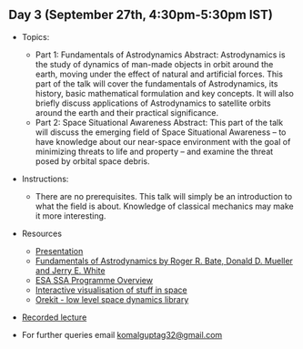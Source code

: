 ## Day 3 (September 27th, 4:30pm-5:30pm IST)
* Topics:
  * Part 1: Fundamentals of Astrodynamics
    Abstract: Astrodynamics is the study of dynamics of man-made objects in orbit around the earth, moving under the effect of natural and artificial forces. This part of the talk will cover the fundamentals of Astrodynamics, its history, basic mathematical formulation and key concepts. It will also briefly discuss applications of Astrodynamics to satellite orbits around the earth and their practical significance. 
  * Part 2: Space Situational Awareness
    Abstract: This part of the talk will discuss the emerging field of Space Situational Awareness – to have knowledge about our near-space environment with the goal of minimizing threats to life and property – and examine the threat posed by orbital space debris. 
    
* Instructions:
  * There are no prerequisites. This talk will simply be an introduction to what the field is about. Knowledge of classical mechanics may make it more interesting.

* Resources
  * [Presentation](https://github.com/ssp5361/Mini-Astro-workshop/blob/master/Day-3/Astrotalk_27Sep.pdf)
  * [Fundamentals of Astrodynamics by Roger R. Bate, Donald D. Mueller and Jerry E. White](https://books.google.com.au/books/about/Fundamentals_of_Astrodynamics.html?id=UtJK8cetqGkC&redir_esc=y)
  * [ESA SSA Programme Overview](https://www.esa.int/Safety_Security/SSA_Programme_overview)
  * [Interactive visualisation of stuff in space](http://stuffin.space/)
  * [Orekit - low level space dynamics library](https://www.orekit.org/)
  
* [Recorded lecture](https://www.youtube.com/watch?v=YmDBqmLyLNs&list=PLJT6Gs_Eq5g3umr11xofnWUlbSXubie5C&index=3)
* For further queries email komalguptag32@gmail.com

